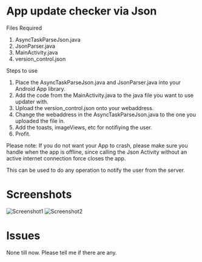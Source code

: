 App update checker via Json
===========================

Files Required
1. AsyncTaskParseJson.java
2. JsonParser.java
3. MainActivity.java
4. version_control.json

Steps to use
1. Place the AsyncTaskParseJson.java and JsonParser.java into your Android App library.
2. Add the code from the MainActivity.java to the java file you want to use updater with.
3. Upload the version_control.json onto your webaddress.
4. Change the webaddress in the AsyncTaskParseJson.java to the one you uploaded the file in.
5. Add the toasts, imageViews, etc for notifiying the user.
6. Profit.

Please note:
      If you do not want your App to crash, please make sure you handle when the app is offline, since calling the Json Activity       without an active internet connection force closes the app.

This can be used to do any operation to notify the user from the server.

Screenshots
============
![Screenshot1](Abhiseshan.github.com/repository/Screenshots/scr1.jpg)
![Screenshot2](Abhiseshan.github.com/repository/Screenshots/scr2.jpg)

Issues
=======
None till now. Please tell me if there are any. 
